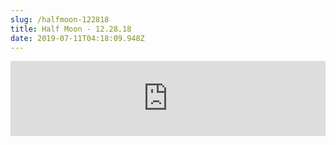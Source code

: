 ```yaml
---
slug: /halfmoon-122818
title: Half Moon - 12.28.18
date: 2019-07-11T04:18:09.948Z
---
```

<iframe width="100%" height="120" src="https://www.mixcloud.com/widget/iframe/?hide_cover=1&feed=%2FHalfMoonbk%2Fmoney-cat-records-12282018%2F" frameborder="0" ></iframe>
